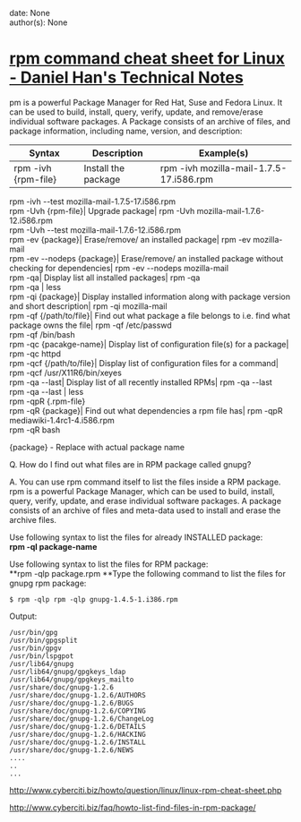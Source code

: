 
date: None  
author(s): None  

# [rpm command cheat sheet for Linux - Daniel Han's Technical Notes](https://sites.google.com/site/xiangyangsite/home/technical-tips/linux-unix/administrations/package-management-on-linux/package-management-on-redhat-based-linux/rpm-command-cheat-sheet-for-linux)

pm is a powerful Package Manager for Red Hat, Suse and Fedora Linux. It can be used to build, install, query, verify, update, and remove/erase individual software packages. A Package consists of an archive of files, and package information, including name, version, and description:

|  **Syntax**|  **Description**|  **Example(s)**  
---|---|---  
rpm -ivh {rpm-file}| Install the package| rpm -ivh mozilla-mail-1.7.5-17.i586.rpm  
rpm -ivh --test mozilla-mail-1.7.5-17.i586.rpm  
rpm -Uvh {rpm-file}| Upgrade package| rpm -Uvh mozilla-mail-1.7.6-12.i586.rpm  
rpm -Uvh --test mozilla-mail-1.7.6-12.i586.rpm  
rpm -ev {package}| Erase/remove/ an installed package| rpm -ev mozilla-mail  
rpm -ev --nodeps {package}| Erase/remove/ an installed package without checking for dependencies| rpm -ev --nodeps mozilla-mail  
rpm -qa| Display list all installed packages| rpm -qa  
rpm -qa | less  
rpm -qi {package}| Display installed information along with package version and short description| rpm -qi mozilla-mail  
rpm -qf {/path/to/file}| Find out what package a file belongs to i.e. find what package owns the file| rpm -qf /etc/passwd  
rpm -qf /bin/bash  
rpm -qc {pacakge-name}| Display list of configuration file(s) for a package| rpm -qc httpd  
rpm -qcf {/path/to/file}| Display list of configuration files for a command| rpm -qcf /usr/X11R6/bin/xeyes  
rpm -qa --last| Display list of all recently installed RPMs| rpm -qa --last  
rpm -qa --last | less  
rpm -qpR {.rpm-file}  
rpm -qR {package}| Find out what dependencies a rpm file has| rpm -qpR mediawiki-1.4rc1-4.i586.rpm  
rpm -qR bash  
  
{package} - Replace with actual package name

Q. How do I find out what files are in RPM package called gnupg?

A. You can use rpm command itself to list the files inside a RPM package. rpm is a powerful Package Manager, which can be used to build, install, query, verify, update, and erase individual software packages. A package consists of an archive of files and meta-data used to install and erase the archive files.

Use following syntax to list the files for already INSTALLED package:  
 **rpm -ql package-name**

Use following syntax to list the files for RPM package:  
 **rpm -qlp package.rpm **Type the following command to list the files for gnupg rpm package:

`$ rpm -qlp rpm -qlp gnupg-1.4.5-1.i386.rpm`

  
Output:
    
    
    /usr/bin/gpg
    /usr/bin/gpgsplit
    /usr/bin/gpgv
    /usr/bin/lspgpot
    /usr/lib64/gnupg
    /usr/lib64/gnupg/gpgkeys_ldap
    /usr/lib64/gnupg/gpgkeys_mailto
    /usr/share/doc/gnupg-1.2.6
    /usr/share/doc/gnupg-1.2.6/AUTHORS
    /usr/share/doc/gnupg-1.2.6/BUGS
    /usr/share/doc/gnupg-1.2.6/COPYING
    /usr/share/doc/gnupg-1.2.6/ChangeLog
    /usr/share/doc/gnupg-1.2.6/DETAILS
    /usr/share/doc/gnupg-1.2.6/HACKING
    /usr/share/doc/gnupg-1.2.6/INSTALL
    /usr/share/doc/gnupg-1.2.6/NEWS
    ....
    ..
    ...

<http://www.cyberciti.biz/howto/question/linux/linux-rpm-cheat-sheet.php>

<http://www.cyberciti.biz/faq/howto-list-find-files-in-rpm-package/>

